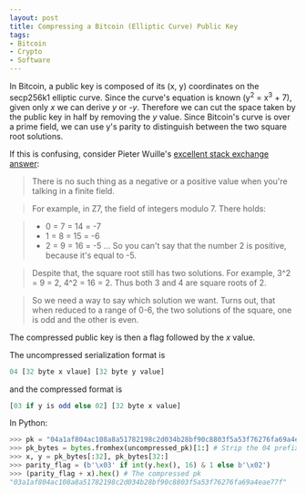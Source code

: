 ```yaml
---
layout: post
title: Compressing a Bitcoin (Elliptic Curve) Public Key
tags:
- Bitcoin
- Crypto
- Software
---
```


In Bitcoin, a public key is composed of its (x, y) coordinates on the secp256k1 elliptic curve. Since the curve's equation is known (y<sup>2</sup> = x<sup>3</sup> + 7), given only _x_ we can derive _y_ or _-y_. Therefore we can cut the space taken by the public key in half by removing the _y_ value. Since Bitcoin's curve is over a prime field, we can use y's parity to distinguish between the two square root solutions. 

If this is confusing, consider Pieter Wuille's [excellent stack exchange answer](https://bitcoin.stackexchange.com/a/41664):
> There is no such thing as a negative or a positive value when you're talking in a finite field.

> For example, in Z7, the field of integers modulo 7. There holds:

> - 0 = 7 = 14 = -7
> - 1 = 8 = 15 = -6
> - 2 = 9 = 16 = -5
> ...
> So you can't say that the number 2 is positive, because it's equal to -5.

> Despite that, the square root still has two solutions. For example, 3^2 = 9 = 2, 4^2 = 16 = 2. Thus both 3 and 4 are square roots of 2.

> So we need a way to say which solution we want. Turns out, that when reduced to a range of 0-6, the two solutions of the square, one is odd and the other is even.

 The compressed public key is then a flag followed by the _x_ value.

The uncompressed serialization format is

```haskell
04 [32 byte x vlaue] [32 byte y value]
```

and the compressed format is

```haskell
[03 if y is odd else 02] [32 byte x value]
```

In Python:

```python
>>> pk = "04a1af804ac108a8a51782198c2d034b28bf90c8803f5a53f76276fa69a4eae77f3010ba699877871e188285d8c36e320eb08311d8aecf27ff8971bc7fde240bfd"
>>> pk_bytes = bytes.fromhex(uncompressed_pk)[1:] # Strip the 04 prefix
>>> x, y = pk_bytes[:32], pk_bytes[32:]
>>> parity_flag = (b'\x03' if int(y.hex(), 16) & 1 else b'\x02')
>>> (parity_flag + x).hex() # The compressed pk
"03a1af804ac108a8a51782198c2d034b28bf90c8803f5a53f76276fa69a4eae77f"
```


